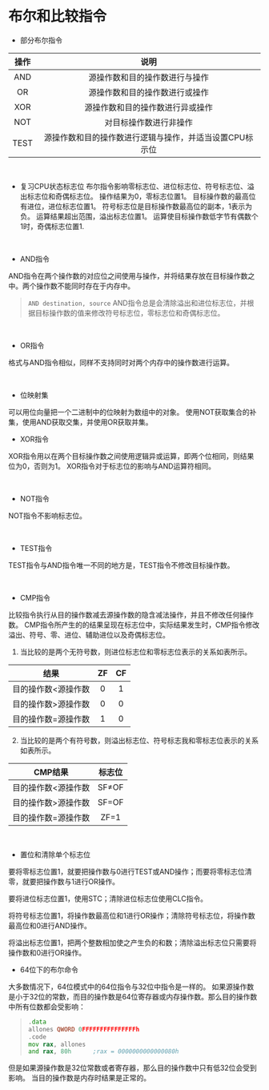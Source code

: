 # 布尔和比较指令

* 部分布尔指令

|操作|说明|
|:----:|:----:|
|AND|源操作数和目的操作数进行与操作|
|OR|源操作数和目的操作数进行或操作|
|XOR|源操作数和目的操作数进行异或操作|
|NOT|对目标操作数进行非操作|
|TEST|源操作数和目的操作数进行逻辑与操作，并适当设置CPU标示位|

&emsp;

* 复习CPU状态标志位
布尔指令影响零标志位、进位标志位、符号标志位、溢出标志位和奇偶标志位。
操作结果为0，零标志位置1。
目标操作数的最高位有进位，进位标志位置1。
符号标志位是目标操作数最高位的副本，1表示为负。
运算结果超出范围，溢出标志位置1。
运算使目标操作数低字节有偶数个1时，奇偶标志位置1.

&emsp;

* AND指令

AND指令在两个操作数的对应位之间使用与操作，并将结果存放在目标操作数之中。两个操作数不能同时存在于内存中。
>`AND destination, source`
AND指令总是会清除溢出和进位标志位，并根据目标操作数的值来修改符号标志位，零标志位和奇偶标志位。

&emsp;

* OR指令

格式与AND指令相似，同样不支持同时对两个内存中的操作数进行运算。

&emsp;

* 位映射集

可以用位向量把一个二进制中的位映射为数组中的对象。
使用NOT获取集合的补集，使用AND获取交集，并使用OR获取并集。
&emsp;

* XOR指令

XOR指令用以在两个目标操作数之间使用逻辑异或运算，即两个位相同，则结果位为0，否则为1。
XOR指令对于标志位的影响与AND运算符相同。

&emsp;

* NOT指令  

NOT指令不影响标志位。

&emsp;

* TEST指令  

TEST指令与AND指令唯一不同的地方是，TEST指令不修改目标操作数。

&emsp;

* CMP指令  

比较指令执行从目的操作数减去源操作数的隐含减法操作，并且不修改任何操作数。
CMP指令所产生的的结果呈现在标志位中，实际结果发生时，CMP指令修改溢出、符号、零、进位、辅助进位以及奇偶标志位。

1. 当比较的是两个无符号数，则进位标志位和零标志位表示的关系如表所示。

|结果|ZF|CF|
|:----:|:----:|:----:|
|目的操作数<源操作数|0|1|
|目的操作数>源操作数|0|0|
|目的操作数=源操作数|1|0|

2. 当比较的是两个有符号数，则溢出标志位、符号标志我和零标志位表示的关系如表所示。

|CMP结果|标志位|
|:----:|:----:|
|目的操作数<源操作数|SF≠OF|
|目的操作数>源操作数|SF=OF|
|目的操作数=源操作数|ZF=1|

&emsp;

* 置位和清除单个标志位

要将零标志位置1，就要把操作数与0进行TEST或AND操作；而要将零标志位清零，就要把操作数与1进行OR操作。

要将进位标志位置1，使用STC；清除进位标志位使用CLC指令。

将符号标志位置1，将操作数最高位和1进行OR操作；清除符号标志位，将操作数最高位和0进行AND操作。

将溢出标志位置1，把两个整数相加使之产生负的和数；清除溢出标志位只需要将操作数和0进行OR操作。

* 64位下的布尔命令

大多数情况下，64位模式中的64位指令与32位中指令是一样的。
如果源操作数是小于32位的常数，而目的操作数是64位寄存器或内存操作数。那么目的操作数中所有位数都会受影响：
>
> ```asm
> .data
> allones QWORD 0FFFFFFFFFFFFFFFh
> .code
> mov rax, allones
> and rax, 80h      ;rax = 0000000000000080h
> ```

但是如果源操作数是32位常数或者寄存器，那么目的操作数中只有低32位会受到影响。
当目的操作数是内存时结果是正常的。
